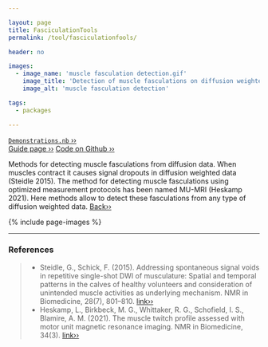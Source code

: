 ```yaml
---

layout: page
title: FasciculationTools
permalink: /tool/fasciculationfools/

header: no

images:
  - image_name: 'muscle fasculation detection.gif'
    image_title: 'Detection of muscle fasculations on diffusion weighted muscle data with data normalization.'
    image_alt: 'muscle fasculation detection'  

tags: 
  - packages

---
```


[`Demonstrations.nb` ››](/doc/demo/) <br>
[Guide page ››](/assets/htmldoc/html/guide/{{page.title}})
[Code on Github ››](https://github.com/mfroeling/QMRITools/blob/master/QMRITools/Kernel/FasciculationTools.wl)

Methods for detecting muscle fasculations from diffusion data. When muscles
contract it causes signal dropouts in diffusion weighted data (Steidle 2015).
The method for detecting muscle fasculations using optimized measurement protocols
has been named MU-MRI (Heskamp 2021). Here methods allow to detect these
fasculations from any type of diffusion weighted data. [Back››](/tool/)

{% include page-images %}

--------------------------------------------------------------------------

### References

> - Steidle, G.,  Schick, F. (2015). Addressing spontaneous signal voids in
  repetitive single-shot DWI of musculature: Spatial and temporal patterns in
  the calves of healthy volunteers and consideration of unintended muscle
  activities as underlying mechanism. NMR in Biomedicine, 28(7), 801–810.
  [link››](https://doi.org/10.1002/nbm.3311)
> - Heskamp, L., Birkbeck, M. G., Whittaker, R. G., Schofield, I. S.,
  Blamire, A. M. (2021). The muscle twitch profile assessed with
  motor unit magnetic resonance imaging. NMR in Biomedicine, 34(3).
  [link››](https://doi.org/10.1002/NBM.4466)
